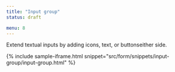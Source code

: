 ```yaml
---
title: "Input group"
status: draft

menu: 8
---
```


Extend textual inputs by adding icons, text, or buttonseither side.

{% include sample-iframe.html snippet="src/form/snippets/input-group/input-group.html" %}
